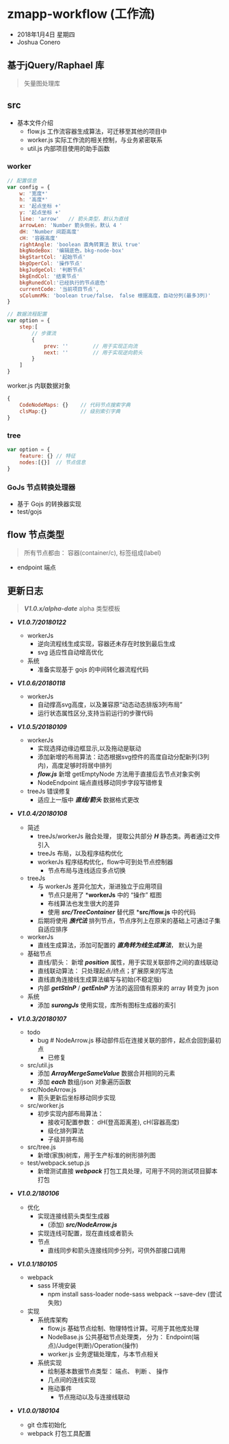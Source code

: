 # zmapp-workflow (工作流)
- 2018年1月4日 星期四
- Joshua Conero

## 基于jQuery/Raphael 库
> 矢量图处理库


## src
- 基本文件介绍
    - flow.js   工作流容器生成算法，可迁移至其他的项目中
    - worker.js 实际工作流的相关控制，与业务紧密联系
    - util.js 内部项目使用的助手函数

### worker
```javascript
// 配置信息
var config = {
    w: '宽度*'
    h: '高度*'
    x: '起点坐标 +'
    y: '起点坐标 +'
    line: 'arrow'   // 箭头类型，默认为直线
    arrowLen: 'Number 箭头侧长，默认 4 '
    dH: 'Number 间距高度'
    cH: '容器高度'
    rightAngle: 'boolean 直角转算法 默认 true'    
    bkgNodeBox: '编辑底色，bkg-node-box'
    bkgStartCol: '起始节点'
    bkgOperCol: '操作节点'
    bkgJudgeCol: '判断节点'
    bkgEndCol: '结束节点'
    bkgRunedCol:'已经执行的节点底色'
    currentCode: '当前项目节点',
    sColumnMk: 'boolean true/false， false 根据高度，自动分列(最多3列)'
}

// 数据流程配置
var option = {
    step:[
        // 步骤流
        {
            prev: ''        // 用于实现正向流
            next: ''        // 用于实现逆向箭头
        }
    ]
}
```



worker.js 内联数据对象
```javascript
{
    CodeNodeMaps: {}    // 代码节点搜索字典
    clsMap:{}           // 级别索引字典
}
```


### tree
```javascript
var option = {
    feature: {} // 特征
    nodes:[{}]  // 节点信息
}
```

### GoJs 节点转换处理器
- 基于 Gojs 的转换器实现
- test/gojs


## flow 节点类型
> 所有节点都由： 容器(container/c), 标签组成(label)
- endpoint  端点



## 更新日志
> ***V1.0.x/alpha-date*** alpha 类型模板
- ***V1.0.7/20180122***
    - workerJs
        - 逆向流程线生成实现，容器还未存在时放到最后生成
        - svg 适应性自动增高优化
    - 系统
        - 准备实现基于 gojs 的中间转化器流程代码

- ***V1.0.6/20180118***
    - workerJs
        - 自动撑高svg高度，以及兼容原“动态动态排版3列布局”
        - 运行状态属性区分,支持当前运行的步骤代码

- ***V1.0.5/20180109***
    - workerJs
        - 实现选择边缘边框显示,以及拖动是联动
        - 添加新增的布局算法：动态根据svg控件的高度自动分配新列(3列内)，高度足够时将居中排列
        - ***flow.js*** 新增 getEmptyNode 方法用于直接后去节点对象实例
        - NodeEndpoint 端点直线移动同步字段写错修复
    - treeJs 错误修复
        - 适应上一版中 ***直线/箭头*** 数据格式更改

- ***V1.0.4/20180108***
    - 简述
        - treeJs/workerJs 融合处理， 提取公共部分 ***H*** 静态类。两者通过文件引入
        - treeJs 布局，以及程序结构优化
        - workerJs 程序结构优化，flow中可到处节点控制器
            - 节点布局与连线适应多点切换
    - treeJs
        - 与 workerJs 差异化加大，渐进独立于应用项目
            - 节点只是用了 ***workerJs** 中的 “操作” 框图
            - 布线算法也发生很大的差异
            - 使用 ***src/TreeContainer*** 替代原 ***src/flow.js** 中的代码
        - 后期将使用 ***族代法*** 排列节点，节点序列上在原来的基础上可通过子集自适应排序
    - workerJs
        - 直线生成算法，添加可配置的 ***直角转为线生成算法***， 默认为是
    - 基础节点
        - 直线/箭头： 新增 ***position*** 属性，用于实现关联部件之间的直线联动
        - 直线联动算法： 只处理起点/终点；扩展原来的写法
        - 直线直角连接线生成算法编写与初始(不稳定版)
        - 内部 ***getStlnP*** / ***getEnlnP*** 方法的返回值有原来的 array 转变为 json
    - 系统
        - 添加 ***surongJs*** 使用实现，库所有图标生成器的索引

- ***V1.0.3/20180107***
    - todo
        - bug # NodeArrow.js 移动部件后在连接关联的部件，起点会回到最初点
            - 已修复 
    - src/util.js
        - 添加 ***ArrayMergeSameValue*** 数据合并相同的元素
        - 添加 ***each*** 数组/json 对象遍历函数
    - src/NodeArrow.js
        - 箭头更新后坐标移动同步实现
    - src/worker.js
        - 初步实现内部布局算法： 
            - 接收可配置参数： dH(登高距离差), cH(容器高度)
            - 级化排列算法
            - 子级并排布局
    - src/tree.js 
        - 新增(家族)树库，用于生产标准的树形排列图
    - test/webpack.setup.js
        - 新增测试直接 ***webpack*** 打包工具处理，可用于不同的测试项目脚本打包

- ***V1.0.2/180106***
    - 优化
        - 实现连接线箭头类型生成器
            - (添加) ***src/NodeArrow.js*** 
        - 实现连线可配置，现在直线或者箭头
        - 节点
            - 直线同步和箭头连接线同步分列，可供外部接口调用
- ***V1.0.1/180105***
    - webpack 
        - sass 环境安装
            - npm install sass-loader node-sass webpack --save-dev (尝试失败)
    - 实现
        - 系统库架构
            - flow.js 基础节点绘制、物理特性计算。可用于其他库处理
            - NodeBase.js 公共基础节点处理类， 分为： Endpoint(端点)/Judge(判断)/Operation(操作)
            - worker.js 业务逻辑处理库，与本节点相关
        - 系统实现
            - 绘制基本数据节点类型： 端点、 判断 、 操作
            - 几点间的连线实现
            - 拖动事件
                - 节点拖动以及与连接线联动
- ***V1.0.0/180104***
    - git 仓库初始化
    - webpack 打包工具配置